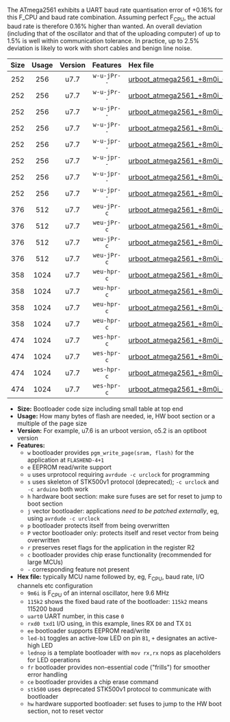 The ATmega2561 exhibits a UART baud rate quantisation error of +0.16% for this F_CPU and baud rate combination. Assuming perfect F<sub>CPU</sub>, the actual baud rate is therefore 0.16% higher than wanted. An overall deviation (including that of the oscillator and that of the uploading computer) of up to 1.5% is well within communication tolerance. In practice, up to 2.5% deviation is likely to work with short cables and benign line noise.

|Size|Usage|Version|Features|Hex file|
|:-:|:-:|:-:|:-:|:--|
|252|256|u7.7|`w-u-jPr--`|[urboot_atmega2561_+8m0i_+++9k6_uart0_rxe0_txe1_led+b5.hex](https://raw.githubusercontent.com/stefanrueger/urboot.hex/main/mcus/atmega2561/internal_oscillator/fcpu_+8m0i/br_+++9k6/urboot_atmega2561_+8m0i_+++9k6_uart0_rxe0_txe1_led+b5.hex)|
|252|256|u7.7|`w-u-jPr--`|[urboot_atmega2561_+8m0i_+++9k6_uart0_rxe0_txe1_lednop.hex](https://raw.githubusercontent.com/stefanrueger/urboot.hex/main/mcus/atmega2561/internal_oscillator/fcpu_+8m0i/br_+++9k6/urboot_atmega2561_+8m0i_+++9k6_uart0_rxe0_txe1_lednop.hex)|
|252|256|u7.7|`w-u-jPr--`|[urboot_atmega2561_+8m0i_+++9k6_uart1_rxd2_txd3_led+b5.hex](https://raw.githubusercontent.com/stefanrueger/urboot.hex/main/mcus/atmega2561/internal_oscillator/fcpu_+8m0i/br_+++9k6/urboot_atmega2561_+8m0i_+++9k6_uart1_rxd2_txd3_led+b5.hex)|
|252|256|u7.7|`w-u-jPr--`|[urboot_atmega2561_+8m0i_+++9k6_uart1_rxd2_txd3_lednop.hex](https://raw.githubusercontent.com/stefanrueger/urboot.hex/main/mcus/atmega2561/internal_oscillator/fcpu_+8m0i/br_+++9k6/urboot_atmega2561_+8m0i_+++9k6_uart1_rxd2_txd3_lednop.hex)|
|252|256|u7.7|`w-u-jpr--`|[urboot_atmega2561_+8m0i_+++9k6_uart0_rxe0_txe1_led+b5_fr.hex](https://raw.githubusercontent.com/stefanrueger/urboot.hex/main/mcus/atmega2561/internal_oscillator/fcpu_+8m0i/br_+++9k6/urboot_atmega2561_+8m0i_+++9k6_uart0_rxe0_txe1_led+b5_fr.hex)|
|252|256|u7.7|`w-u-jpr--`|[urboot_atmega2561_+8m0i_+++9k6_uart0_rxe0_txe1_lednop_fr.hex](https://raw.githubusercontent.com/stefanrueger/urboot.hex/main/mcus/atmega2561/internal_oscillator/fcpu_+8m0i/br_+++9k6/urboot_atmega2561_+8m0i_+++9k6_uart0_rxe0_txe1_lednop_fr.hex)|
|252|256|u7.7|`w-u-jpr--`|[urboot_atmega2561_+8m0i_+++9k6_uart1_rxd2_txd3_led+b5_fr.hex](https://raw.githubusercontent.com/stefanrueger/urboot.hex/main/mcus/atmega2561/internal_oscillator/fcpu_+8m0i/br_+++9k6/urboot_atmega2561_+8m0i_+++9k6_uart1_rxd2_txd3_led+b5_fr.hex)|
|252|256|u7.7|`w-u-jpr--`|[urboot_atmega2561_+8m0i_+++9k6_uart1_rxd2_txd3_lednop_fr.hex](https://raw.githubusercontent.com/stefanrueger/urboot.hex/main/mcus/atmega2561/internal_oscillator/fcpu_+8m0i/br_+++9k6/urboot_atmega2561_+8m0i_+++9k6_uart1_rxd2_txd3_lednop_fr.hex)|
|376|512|u7.7|`weu-jPr-c`|[urboot_atmega2561_+8m0i_+++9k6_uart0_rxe0_txe1_ee_led+b5_fr_ce.hex](https://raw.githubusercontent.com/stefanrueger/urboot.hex/main/mcus/atmega2561/internal_oscillator/fcpu_+8m0i/br_+++9k6/urboot_atmega2561_+8m0i_+++9k6_uart0_rxe0_txe1_ee_led+b5_fr_ce.hex)|
|376|512|u7.7|`weu-jPr-c`|[urboot_atmega2561_+8m0i_+++9k6_uart0_rxe0_txe1_ee_lednop_fr_ce.hex](https://raw.githubusercontent.com/stefanrueger/urboot.hex/main/mcus/atmega2561/internal_oscillator/fcpu_+8m0i/br_+++9k6/urboot_atmega2561_+8m0i_+++9k6_uart0_rxe0_txe1_ee_lednop_fr_ce.hex)|
|376|512|u7.7|`weu-jPr-c`|[urboot_atmega2561_+8m0i_+++9k6_uart1_rxd2_txd3_ee_led+b5_fr_ce.hex](https://raw.githubusercontent.com/stefanrueger/urboot.hex/main/mcus/atmega2561/internal_oscillator/fcpu_+8m0i/br_+++9k6/urboot_atmega2561_+8m0i_+++9k6_uart1_rxd2_txd3_ee_led+b5_fr_ce.hex)|
|376|512|u7.7|`weu-jPr-c`|[urboot_atmega2561_+8m0i_+++9k6_uart1_rxd2_txd3_ee_lednop_fr_ce.hex](https://raw.githubusercontent.com/stefanrueger/urboot.hex/main/mcus/atmega2561/internal_oscillator/fcpu_+8m0i/br_+++9k6/urboot_atmega2561_+8m0i_+++9k6_uart1_rxd2_txd3_ee_lednop_fr_ce.hex)|
|358|1024|u7.7|`weu-hpr-c`|[urboot_atmega2561_+8m0i_+++9k6_uart0_rxe0_txe1_ee_led+b5_fr_ce_hw.hex](https://raw.githubusercontent.com/stefanrueger/urboot.hex/main/mcus/atmega2561/internal_oscillator/fcpu_+8m0i/br_+++9k6/urboot_atmega2561_+8m0i_+++9k6_uart0_rxe0_txe1_ee_led+b5_fr_ce_hw.hex)|
|358|1024|u7.7|`weu-hpr-c`|[urboot_atmega2561_+8m0i_+++9k6_uart0_rxe0_txe1_ee_lednop_fr_ce_hw.hex](https://raw.githubusercontent.com/stefanrueger/urboot.hex/main/mcus/atmega2561/internal_oscillator/fcpu_+8m0i/br_+++9k6/urboot_atmega2561_+8m0i_+++9k6_uart0_rxe0_txe1_ee_lednop_fr_ce_hw.hex)|
|358|1024|u7.7|`weu-hpr-c`|[urboot_atmega2561_+8m0i_+++9k6_uart1_rxd2_txd3_ee_led+b5_fr_ce_hw.hex](https://raw.githubusercontent.com/stefanrueger/urboot.hex/main/mcus/atmega2561/internal_oscillator/fcpu_+8m0i/br_+++9k6/urboot_atmega2561_+8m0i_+++9k6_uart1_rxd2_txd3_ee_led+b5_fr_ce_hw.hex)|
|358|1024|u7.7|`weu-hpr-c`|[urboot_atmega2561_+8m0i_+++9k6_uart1_rxd2_txd3_ee_lednop_fr_ce_hw.hex](https://raw.githubusercontent.com/stefanrueger/urboot.hex/main/mcus/atmega2561/internal_oscillator/fcpu_+8m0i/br_+++9k6/urboot_atmega2561_+8m0i_+++9k6_uart1_rxd2_txd3_ee_lednop_fr_ce_hw.hex)|
|474|1024|u7.7|`wes-hpr-c`|[urboot_atmega2561_+8m0i_+++9k6_uart0_rxe0_txe1_ee_led+b5_fr_ce_stk500_hw.hex](https://raw.githubusercontent.com/stefanrueger/urboot.hex/main/mcus/atmega2561/internal_oscillator/fcpu_+8m0i/br_+++9k6/urboot_atmega2561_+8m0i_+++9k6_uart0_rxe0_txe1_ee_led+b5_fr_ce_stk500_hw.hex)|
|474|1024|u7.7|`wes-hpr-c`|[urboot_atmega2561_+8m0i_+++9k6_uart0_rxe0_txe1_ee_lednop_fr_ce_stk500_hw.hex](https://raw.githubusercontent.com/stefanrueger/urboot.hex/main/mcus/atmega2561/internal_oscillator/fcpu_+8m0i/br_+++9k6/urboot_atmega2561_+8m0i_+++9k6_uart0_rxe0_txe1_ee_lednop_fr_ce_stk500_hw.hex)|
|474|1024|u7.7|`wes-hpr-c`|[urboot_atmega2561_+8m0i_+++9k6_uart1_rxd2_txd3_ee_led+b5_fr_ce_stk500_hw.hex](https://raw.githubusercontent.com/stefanrueger/urboot.hex/main/mcus/atmega2561/internal_oscillator/fcpu_+8m0i/br_+++9k6/urboot_atmega2561_+8m0i_+++9k6_uart1_rxd2_txd3_ee_led+b5_fr_ce_stk500_hw.hex)|
|474|1024|u7.7|`wes-hpr-c`|[urboot_atmega2561_+8m0i_+++9k6_uart1_rxd2_txd3_ee_lednop_fr_ce_stk500_hw.hex](https://raw.githubusercontent.com/stefanrueger/urboot.hex/main/mcus/atmega2561/internal_oscillator/fcpu_+8m0i/br_+++9k6/urboot_atmega2561_+8m0i_+++9k6_uart1_rxd2_txd3_ee_lednop_fr_ce_stk500_hw.hex)|

- **Size:** Bootloader code size including small table at top end
- **Usage:** How many bytes of flash are needed, ie, HW boot section or a multiple of the page size
- **Version:** For example, u7.6 is an urboot version, o5.2 is an optiboot version
- **Features:**
  + `w` bootloader provides `pgm_write_page(sram, flash)` for the application at `FLASHEND-4+1`
  + `e` EEPROM read/write support
  + `u` uses urprotocol requiring `avrdude -c urclock` for programming
  + `s` uses skeleton of STK500v1 protocol (deprecated); `-c urclock` and `-c arduino` both work
  + `h` hardware boot section: make sure fuses are set for reset to jump to boot section
  + `j` vector bootloader: applications *need to be patched externally*, eg, using `avrdude -c urclock`
  + `p` bootloader protects itself from being overwritten
  + `P` vector bootloader only: protects itself and reset vector from being overwritten
  + `r` preserves reset flags for the application in the register R2
  + `c` bootloader provides chip erase functionality (recommended for large MCUs)
  + `-` corresponding feature not present
- **Hex file:** typically MCU name followed by, eg, F<sub>CPU</sub>, baud rate, I/O channels etc configuration
  + `9m6i` is F<sub>CPU</sub> of an internal oscillator, here 9.6 MHz
  + `115k2` shows the fixed baud rate of the bootloader: `115k2` means 115200 baud
  + `uart0` UART number, in this case `0`
  + `rxd0 txd1` I/O using, in this example, lines RX `D0` and TX `D1`
  + `ee` bootloader supports EEPROM read/write
  + `led-b1` toggles an active-low LED on pin `B1`, `+` designates an active-high LED
  + `lednop` is a template bootloader with `mov rx,rx` nops as placeholders for LED operations
  + `fr` bootloader provides non-essential code ("frills") for smoother error handling
  + `ce` bootloader provides a chip erase command
  + `stk500` uses deprecated STK500v1 protocol to communicate with bootloader
  + `hw` hardware supported bootloader: set fuses to jump to the HW boot section, not to reset vector
